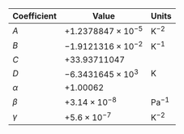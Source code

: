Coefficient | Value | Units
--- | --- | ---
$A$ | $+1.2378847 \times 10^{-5}$  | $\text{K}^{-2}$
$B$ | $-1.9121316 \times 10^{-2}$  | $\text{K}^{-1}$
$C$ | $+33.93711047$               |
$D$ | $-6.3431645 \times 10^{3}$   | $\text{K}$
$\alpha$ | $+1.00062$              |
$\beta$  | $+3.14 \times 10^{-8}$  | $\text{Pa}^{-1}$
$\gamma$ | $+5.6 \times 10^{-7}$   | $\text{K}^{-2}$